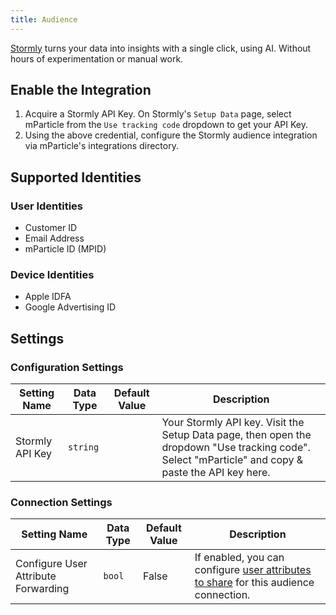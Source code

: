 ```yaml
---
title: Audience
---
```


[Stormly](https://www.stormly.com?utm_source=mparticle) turns your data into insights with a single click, using AI. Without hours of experimentation or manual work.

## Enable the Integration

1. Acquire a Stormly API Key. On Stormly's `Setup Data` page, select mParticle from the `Use tracking code` dropdown to get your API Key. 
2. Using the above credential, configure the Stormly audience integration via mParticle's integrations directory. 

## Supported Identities

### User Identities

* Customer ID
* Email Address
* mParticle ID (MPID)

### Device Identities

* Apple IDFA
* Google Advertising ID

## Settings

### Configuration Settings

Setting Name | Data Type | Default Value | Description
|---|---|---|---
| Stormly API Key | `string` | <unset> | Your Stormly API key. Visit the Setup Data page, then open the dropdown "Use tracking code". Select "mParticle" and copy & paste the API key here.

### Connection Settings

Setting Name | Data Type | Default Value | Description
|---|---|---|---
Configure User Attribute Forwarding | `bool` | False| If enabled, you can configure [user attributes to share](/guides/platform-guide/audiences/real-time/#user-attribute-sharing) for this audience connection.
